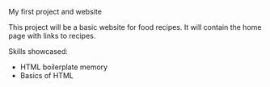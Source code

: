 My first project and website

This project will be a basic website for food recipes. It will contain the home page with links to recipes.

Skills showcased:
- HTML boilerplate memory 
- Basics of HTML